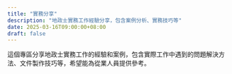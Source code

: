 ```yaml
---
title: "實務分享"
description: "地政士實務工作經驗分享，包含案例分析、實務技巧等"
date: 2025-03-16T09:00:00+08:00
draft: false
---
```

這個專區分享地政士實務工作的經驗和案例，包含實際工作中遇到的問題解決方法、文件製作技巧等，希望能為從業人員提供參考。
